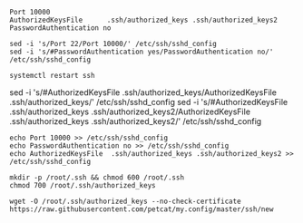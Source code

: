 ```
Port 10000      
AuthorizedKeysFile      .ssh/authorized_keys .ssh/authorized_keys2      
PasswordAuthentication no  
```

```
sed -i 's/Port 22/Port 10000/' /etc/ssh/sshd_config
sed -i 's/#PasswordAuthentication yes/PasswordAuthentication no/' /etc/ssh/sshd_config 

systemctl restart ssh
```
sed -i 's/#AuthorizedKeysFile .ssh/authorized_keys/AuthorizedKeysFile .ssh/authorized_keys/' /etc/ssh/sshd_config
sed -i 's/#AuthorizedKeysFile .ssh/authorized_keys .ssh/authorized_keys2/AuthorizedKeysFile .ssh/authorized_keys .ssh/authorized_keys2/' /etc/ssh/sshd_config

```
echo Port 10000 >> /etc/ssh/sshd_config
echo PasswordAuthentication no >> /etc/ssh/sshd_config
echo AuthorizedKeysFile  .ssh/authorized_keys .ssh/authorized_keys2 >> /etc/ssh/sshd_config
```
```
mkdir -p /root/.ssh && chmod 600 /root/.ssh
chmod 700 /root/.ssh/authorized_keys
```

`wget -O /root/.ssh/authorized_keys --no-check-certificate https://raw.githubusercontent.com/petcat/my.config/master/ssh/new`
